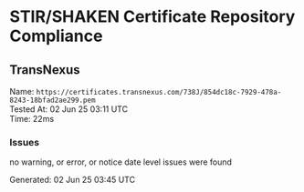 # STIR/SHAKEN Certificate Repository Compliance

## TransNexus

Name: `https://certificates.transnexus.com/738J/854dc18c-7929-478a-8243-18bfad2ae299.pem`\
Tested At: 02 Jun 25 03:11 UTC\
Time: 22ms

### Issues

no warning, or error, or notice date level issues were found

Generated: 02 Jun 25 03:45 UTC